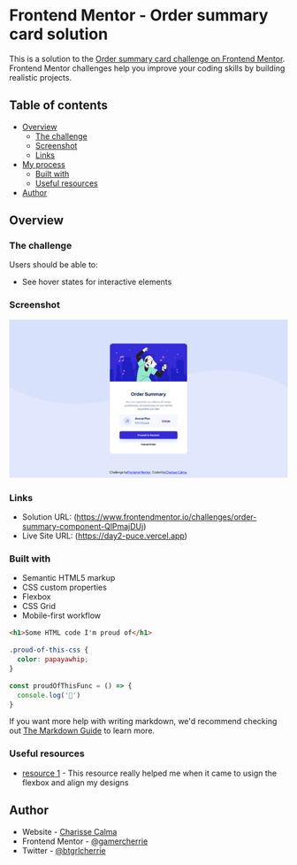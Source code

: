 # Frontend Mentor - Order summary card solution

This is a solution to the [Order summary card challenge on Frontend Mentor](https://www.frontendmentor.io/challenges/order-summary-component-QlPmajDUj). Frontend Mentor challenges help you improve your coding skills by building realistic projects. 

## Table of contents

- [Overview](#overview)
  - [The challenge](#the-challenge)
  - [Screenshot](#screenshot)
  - [Links](#links)
- [My process](#my-process)
  - [Built with](#built-with)
  - [Useful resources](#useful-resources)
- [Author](#author)

## Overview

### The challenge

Users should be able to:

- See hover states for interactive elements

### Screenshot

![](./images/Screenshot.png)

### Links

- Solution URL: (https://www.frontendmentor.io/challenges/order-summary-component-QlPmajDUj)
- Live Site URL: (https://day2-puce.vercel.app)


### Built with

- Semantic HTML5 markup
- CSS custom properties
- Flexbox
- CSS Grid
- Mobile-first workflow


```html
<h1>Some HTML code I'm proud of</h1>
```
```css
.proud-of-this-css {
  color: papayawhip;
}
```
```js
const proudOfThisFunc = () => {
  console.log('🎉')
}
```

If you want more help with writing markdown, we'd recommend checking out [The Markdown Guide](https://www.markdownguide.org/) to learn more.

### Useful resources

- [resource 1](https://css-tricks.com/snippets/css/a-guide-to-flexbox/) - This resource really helped me when it came to usign the flexbox and align my designs


## Author

- Website - [Charisse Calma](charissec.me)
- Frontend Mentor - [@gamercherrie](https://www.frontendmentor.io/profile/gamercherrie)
- Twitter - [@btgrlcherrie](https://www.twitter.com/btgrlcherrie)



